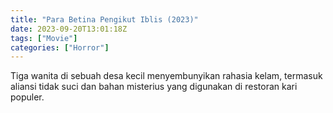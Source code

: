 ```yaml
---
title: "Para Betina Pengikut Iblis (2023)"
date: 2023-09-20T13:01:18Z
tags: ["Movie"]
categories: ["Horror"]
---
```


Tiga wanita di sebuah desa kecil menyembunyikan rahasia kelam, termasuk aliansi tidak suci dan bahan misterius yang digunakan di restoran kari populer.

<mux-player stream-type="on-demand"
  src="https://kp3d-my.sharepoint.com/personal/ryoo_kp3d_onmicrosoft_com/_layouts/15/download.aspx?share=EQSFmt78qMFDub5OMzkx6UgBtayyu7TgHYg8Mtodb9kvbw" metadata-video-title="Para Betina Pengikut Iblis (2023)" prefer-playback="mse" controls>
  </mux-player>
  
  
  <script src="https://cdn.jsdelivr.net/npm/@mux/mux-player"></script>
  
 <script id="eXlmsV8dDDKCK8B91eorZvoWJd02d0069cl86DfDvLxHQ" type="application/ld+json">
 {
  "@context": "https://schema.org/",
  "@type": "VideoObject",
  "name": "Para Betina Pengikut Iblis (2023)",
  "contentUrl": "https://stream.mux.com/6XzVTizpQ7HTOLBwhGLg7mTEoBkFkPv6clv00RNYolRo.m3u8",
  "thumbnailUrl": "https://www.themoviedb.org/t/p/original/jpDyo4FT7xCPs9Enx0B6dIeP85e.jpg?width=314&fit_mode=preserve&time=25",
  "uploadDate": "2023-09-20T13:01:18Z",
}

</script>